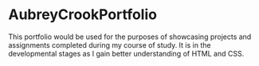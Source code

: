 # AubreyCrookPortfolio
This portfolio would be used for the purposes of showcasing projects and assignments completed during my course of study.  It is in the developmental stages as I gain better understanding of HTML and CSS.
